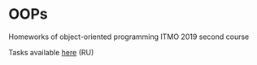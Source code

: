 # OOPs
Homeworks of object-oriented programming ITMO 2019 second course

Tasks available [here](https://docs.google.com/document/d/1huIVSunYkRwzlCzPFBg_0_N6-kv7kbSjmhZdlMrwtUk/edit) (RU)
